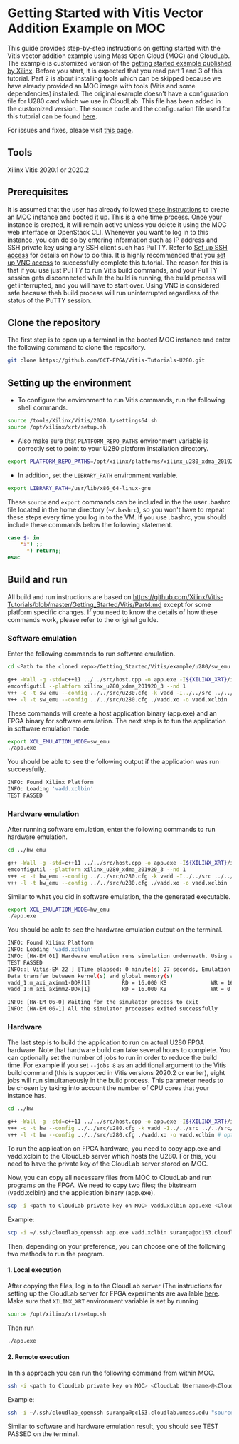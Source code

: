# Getting Started with Vitis Vector Addition Example on MOC

This guide provides step-by-step instructions on getting started with the Vitis vector addition example using Mass Open Cloud (MOC) and CloudLab. The example is customized version of the [getting started example published by Xilinx](https://github.com/Xilinx/Vitis-Tutorials/tree/master/Getting_Started/Vitis). Before you start, it is expected that you read part 1 and 3 of this tutorial. Part 2 is about installing tools which can be skipped because we have already provided an MOC image with tools (Vitis and some dependencies) installed. The original example doesn't have a configuration file for U280 card which we use in CloudLab. This file has been added in the customized version. The source code and the configuration file used for this tutorial can be found [here](https://github.com/OCT-FPGA/Vitis-Tutorials-U280/tree/master/Getting_Started/src). 

For issues and fixes, please visit [this page](https://github.com/OCT-FPGA/oct-tutorials/blob/main/issues-and-fixes.md).
	
## Tools

Xilinx Vitis 2020.1 or 2020.2

## Prerequisites

It is assumed that the user has already followed [these instructions](https://github.com/OCT-FPGA/oct-tutorials/blob/main/mocsetup/instancesetup.md) to create an MOC instance and booted it up. This is a one time process. Once your instance is created, it will remain active unless you delete it using the MOC web interface or OpenStack CLI. Whenever you want to log in to this instance, you can do so by entering information such as IP address and SSH private key using any SSH client such has PuTTY. Refer to [Set up SSH access](https://github.com/OCT-FPGA/oct-tutorials/tree/main/vncsshsetup#1-set-up-ssh-access) for details on how to do this. It is highly recommended that you [set up VNC access](https://github.com/OCT-FPGA/oct-tutorials/tree/main/vncsshsetup#2-set-up-vnc) to successfully complete this tutorial. The reason for this is that if you use just PuTTY to run Vitis build commands, and your PuTTY session gets disconnected while the build is running, the build process will get interrupted, and you will have to start over. Using VNC is considered safe because theh build process will run uninterrupted regardless of the status of the PuTTY session.

## Clone the repository

The first step is to open up a terminal in the booted MOC instance and enter the following command to clone the repository.

```bash
git clone https://github.com/OCT-FPGA/Vitis-Tutorials-U280.git
```

## Setting up the environment

* To configure the environment to run Vitis commands, run the following shell commands.

```bash
source /tools/Xilinx/Vitis/2020.1/settings64.sh
source /opt/xilinx/xrt/setup.sh
```

* Also make sure that ```PLATFORM_REPO_PATHS``` environment variable is correctly set to point to your U280 platform installation directory.

```bash
export PLATFORM_REPO_PATHS=/opt/xilinx/platforms/xilinx_u280_xdma_201920_3/
```

* In addition, set the ```LIBRARY_PATH``` environment variable.

```bash
export LIBRARY_PATH=/usr/lib/x86_64-linux-gnu
```

These ```source``` and ```export``` commands can be included in the the user .bashrc file located in the home directory (```~/.bashrc```), so you won't have to repeat these steps every time you log in to the VM. If you use .bashrc, you should include these commands below the following statement.

```bash
case $- in
    *i*) ;;
      *) return;;
esac
```

## Build and run

All build and run instructions are based on https://github.com/Xilinx/Vitis-Tutorials/blob/master/Getting_Started/Vitis/Part4.md except for some platform specific changes. If you need to know the details of how these commands work, please refer to the original guilde. 

### Software emulation

Enter the following commands to run software emulation.

```bash
cd <Path to the cloned repo>/Getting_Started/Vitis/example/u280/sw_emu

g++ -Wall -g -std=c++11 ../../src/host.cpp -o app.exe -I${XILINX_XRT}/include/ -L${XILINX_XRT}/lib/ -lOpenCL -lpthread -lrt -lstdc++
emconfigutil --platform xilinx_u280_xdma_201920_3 --nd 1
v++ -c -t sw_emu --config ../../src/u280.cfg -k vadd -I../../src ../../src/vadd.cpp -o vadd.xo 
v++ -l -t sw_emu --config ../../src/u280.cfg ./vadd.xo -o vadd.xclbin
```

These commands will create a host application binary (app.exe) and an FPGA binary for software emulation. The next step is to tun the application in software emulation mode.

```bash
export XCL_EMULATION_MODE=sw_emu
./app.exe
```

You should be able to see the following output if the application was run successfully.

```bash
INFO: Found Xilinx Platform
INFO: Loading 'vadd.xclbin'
TEST PASSED
```

### Hardware emulation

After running software emulation, enter the following commands to run hardware emulation.

```bash
cd ../hw_emu

g++ -Wall -g -std=c++11 ../../src/host.cpp -o app.exe -I${XILINX_XRT}/include/ -L${XILINX_XRT}/lib/ -lOpenCL -lpthread -lrt -lstdc++
emconfigutil --platform xilinx_u280_xdma_201920_3 --nd 1
v++ -c -t hw_emu --config ../../src/u280.cfg -k vadd -I../../src ../../src/vadd.cpp -o vadd.xo 
v++ -l -t hw_emu --config ../../src/u280.cfg ./vadd.xo -o vadd.xclbin
```

Similar to what you did in software emulation, the the generated executable.

```bash
export XCL_EMULATION_MODE=hw_emu
./app.exe
```

You should be able to see the hardware emulation output on the terminal.

```bash
INFO: Found Xilinx Platform
INFO: Loading 'vadd.xclbin'
INFO: [HW-EM 01] Hardware emulation runs simulation underneath. Using a large data set will result in long simulation times. It is recommended that a small dataset is used for faster execution. The flow uses approximate models for DDR memory and interconnect and hence the performance data generated is approximate.
TEST PASSED
INFO::[ Vitis-EM 22 ] [Time elapsed: 0 minute(s) 27 seconds, Emulation time: 0.0510519 ms]
Data transfer between kernel(s) and global memory(s)
vadd_1:m_axi_aximm1-DDR[1]          RD = 16.000 KB              WR = 16.000 KB
vadd_1:m_axi_aximm2-DDR[1]          RD = 16.000 KB              WR = 0.000 KB

INFO: [HW-EM 06-0] Waiting for the simulator process to exit
INFO: [HW-EM 06-1] All the simulator processes exited successfully
```

### Hardware

The last step is to build the application to run on actual U280 FPGA hardware. Note that hardware build can take several hours to complete. You can optionally set the number of jobs to run in order to reduce the build time. For example if you set ```--jobs 8``` as an additional argument to the Vitis build command (this is supported in Vitis versions 2020.2 or earlier), eight jobs will run simultaneously in the build process. This parameter needs to be chosen by taking into account the number of CPU cores that your instance has.   

```bash
cd ../hw

g++ -Wall -g -std=c++11 ../../src/host.cpp -o app.exe -I${XILINX_XRT}/include/ -L${XILINX_XRT}/lib/ -lOpenCL -lpthread -lrt -lstdc++
v++ -c -t hw --config ../../src/u280.cfg -k vadd -I../../src ../../src/vadd.cpp -o vadd.xo 
v++ -l -t hw --config ../../src/u280.cfg ./vadd.xo -o vadd.xclbin # optionally pass <--jobs <NUM_OF_JOBS>> here.
```
To run the application on FPGA hardware, you need to copy app.exe and vadd.xclbin to the CloudLab server which hosts the U280. For this, you need to have the private key of the CloudLab server stored on MOC. 


Now, you can copy all necessary files from MOC to CloudLab and run programs on the FPGA. We need to copy two files; the bitstream (vadd.xclbin) and the application binary (app.exe). 

```bash
scp -i <path to CloudLab private key on MOC> vadd.xclbin app.exe <CloudLab Username>@<CloudLab IP>:~
```

Example:

```bash
scp -i ~/.ssh/cloudlab_openssh app.exe vadd.xclbin suranga@pc153.cloudlab.umass.edu:~
```

Then, depending on your preference, you can choose one of the following two methods to run the program.

#### 1. Local execution

After copying the files, log in to the CloudLab server (The instructions for setting up the CloudLab server for FPGA experiments are available [here](https://github.com/OCT-FPGA/oct-tutorials/tree/main/cloudlab-setup). Make sure that ```XILINX_XRT``` environment variable is set by running

```bash
source /opt/xilinx/xrt/setup.sh
```
Then run

```bash
./app.exe
```

#### 2. Remote execution

In this approach you can run the following command from within MOC.

```bash
ssh -i <path to CloudLab private key on MOC> <CloudLab Username>@<CloudLab IP> "source <path to XRT>; <path to application>"
```

Example:

```bash
ssh -i ~/.ssh/cloudlab_openssh suranga@pc153.cloudlab.umass.edu "source /opt/xilinx/xrt/setup.sh; ./app.exe"

```

Similar to software and hardware emulation result, you should see TEST PASSED on the terminal.

